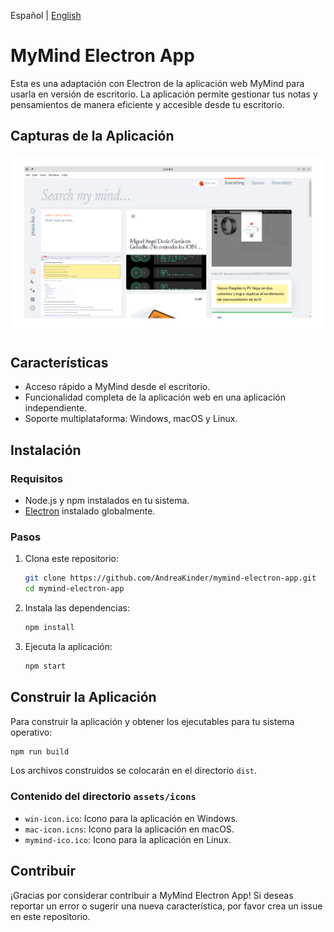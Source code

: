 Español | [English](README-en.md)
# MyMind Electron App
Esta es una adaptación con Electron de la aplicación web MyMind para usarla en versión de escritorio. La aplicación permite gestionar tus notas y pensamientos de manera eficiente y accesible desde tu escritorio.

## Capturas de la Aplicación
![mymind-electron-app](./screenshots/mymind-electron-app-screenshot.png)

## Características
- Acceso rápido a MyMind desde el escritorio.
- Funcionalidad completa de la aplicación web en una aplicación independiente.
- Soporte multiplataforma: Windows, macOS y Linux.

## Instalación
### Requisitos
- Node.js y npm instalados en tu sistema.
- [Electron](https://www.electronjs.org/) instalado globalmente.


### Pasos
1. Clona este repositorio:
   ```bash
   git clone https://github.com/AndreaKinder/mymind-electron-app.git
   cd mymind-electron-app
   ```

2. Instala las dependencias:
   ```bash
   npm install
   ```

3. Ejecuta la aplicación:
   ```bash
   npm start
   ```

## Construir la Aplicación
Para construir la aplicación y obtener los ejecutables para tu sistema operativo:
```bash
npm run build
```
Los archivos construidos se colocarán en el directorio `dist`.

### Contenido del directorio `assets/icons`
* `win-icon.ico`: Icono para la aplicación en Windows.
* `mac-icon.icns`: Icono para la aplicación en macOS.
* `mymind-ico.ico`: Icono para la aplicación en Linux.


## Contribuir
¡Gracias por considerar contribuir a MyMind Electron App! Si deseas reportar un error o sugerir una nueva característica, por favor crea un issue en este repositorio.
   
